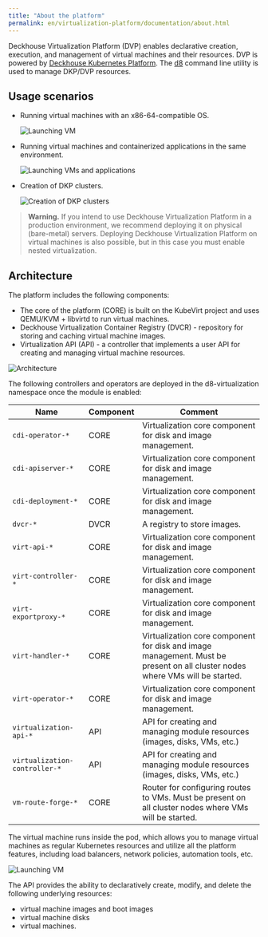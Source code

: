 ```yaml
---
title: "About the platform"
permalink: en/virtualization-platform/documentation/about.html
---
```


Deckhouse Virtualization Platform (DVP) enables declarative creation, execution, and management of virtual machines and their resources.
DVP is powered by [Deckhouse Kubernetes Platform](/products/kubernetes-platform/). The [d8](/products/kubernetes-platform/documentation/v1/deckhouse-cli/) command line utility is used to manage DKP/DVP resources.

## Usage scenarios

- Running virtual machines with an x86-64-compatible OS.

  ![Launching VM](/../../images/virtualization-platform/cases-vms.png)

- Running virtual machines and containerized applications in the same environment.

  ![Launching VMs and applications](/../../images/virtualization-platform/cases-pods-and-vms.png)

- Creation of DKP clusters.

  ![Creation of DKP clusters](/../../images/virtualization-platform/cases.dkp.png)

> **Warning.** If you intend to use Deckhouse Virtualization Platform in a production environment, we recommend deploying it on physical (bare-metal) servers. Deploying Deckhouse Virtualization Platform on virtual machines is also possible, but in this case you must enable nested virtualization.

## Architecture

The platform includes the following components:

- The core of the platform (CORE) is built on the KubeVirt project and uses QEMU/KVM + libvirtd to run virtual machines.
- Deckhouse Virtualization Container Registry (DVCR) - repository for storing and caching virtual machine images.
- Virtualization API (API) - a controller that implements a user API for creating and managing virtual machine resources.

![Architecture](/../../images/virtualization-platform/arch.png)

The following controllers and operators are deployed in the d8-virtualization namespace once the module is enabled:

| Name                          | Component | Comment                                                                                                                      |
| ----------------------------- | --------- |------------------------------------------------------------------------------------------------------------------------------|
| `cdi-operator-*`              | CORE      | Virtualization core component for disk and image management.                                                                 |
| `cdi-apiserver-*`             | CORE      | Virtualization core component for disk and image management.                                                                 |
| `cdi-deployment-*`            | CORE      | Virtualization core component for disk and image management.                                                                 |
| `dvcr-*`                      | DVCR      | A registry to store images.                                                                                                  |
| `virt-api-*`                  | CORE      | Virtualization core component for disk and image management.                                                                 |
| `virt-controller-*`           | CORE      | Virtualization core component for disk and image management.                                                                 |
| `virt-exportproxy-*`          | CORE      | Virtualization core component for disk and image management.                                                                 |
| `virt-handler-*`              | CORE      | Virtualization core component for disk and image management. Must be present on all cluster nodes where VMs will be started. |
| `virt-operator-*`             | CORE      | Virtualization core component for disk and image management.                                                                 |
| `virtualization-api-*`        | API       | API for creating and managing module resources (images, disks, VMs, etc.)                                                     |
| `virtualization-controller-*` | API       | API for creating and managing module resources (images, disks, VMs, etc.)                                                     |
| `vm-route-forge-*`            | CORE      | Router for configuring routes to VMs. Must be present on all cluster nodes where VMs will be started.                        |

The virtual machine runs inside the pod, which allows you to manage virtual machines as regular Kubernetes resources and utilize all the platform features, including load balancers, network policies, automation tools, etc.

![Launching VM](/../../images/virtualization-platform/vm.png)

The API provides the ability to declaratively create, modify, and delete the following underlying resources:

- virtual machine images and boot images
- virtual machine disks
- virtual machines.
